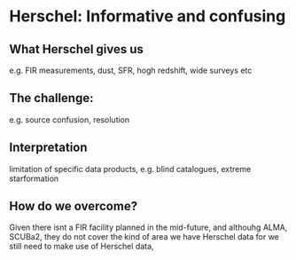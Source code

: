 # Herschel: Informative and confusing


## What Herschel gives us
e.g. FIR measurements, dust, SFR, hogh redshift, wide surveys etc

## The challenge: 
e.g. source confusion, resolution

## Interpretation
limitation of specific data products, e.g. blind catalogues, extreme starformation

## How do we overcome?
Given there isnt a FIR facility planned in the mid-future, and althouhg ALMA, SCUBa2, they do not cover the kind of area we have Herschel data for
we still need to make use of Herschel data,

